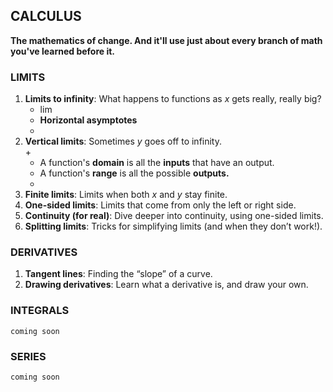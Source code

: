 ## CALCULUS
**The mathematics of change. And it'll use just about every branch of math you've learned before it.**


### LIMITS
1.	**Limits to infinity**: What happens to functions as *x* gets really, really big?  
	+ lim
	+ **Horizontal asymptotes** 
	+ 
2.	**Vertical limits**: Sometimes *y* goes off to infinity.  
	+ 
	+ A function's **domain** is all the **inputs** that have an output.  
	+ A function's **range** is all the possible **outputs.** 
	+ 
3.	**Finite limits**: Limits when both *x* and *y* stay finite.  
4.	**One-sided limits**: Limits that come from only the left or right side.
5.	**Continuity (for real)**: Dive deeper into continuity, using one-sided limits.
6.	**Splitting limits**: Tricks for simplifying limits (and when they don’t work!). 


### DERIVATIVES
1.	**Tangent lines**: Finding the “slope” of a curve.
2.	**Drawing derivatives**: Learn what a derivative is, and draw your own.

### INTEGRALS
`coming soon`

### SERIES
`coming soon`
